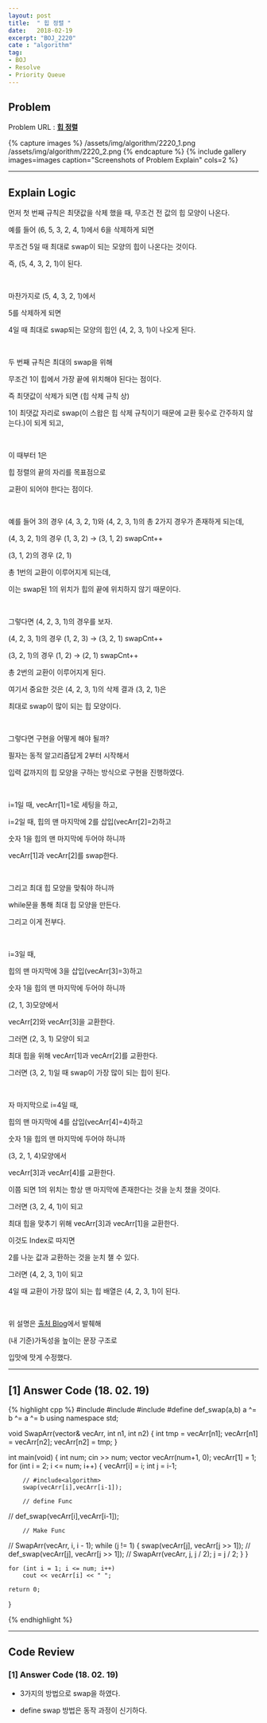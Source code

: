 ```yaml
---
layout: post
title:  " 힙 정렬 "
date:   2018-02-19
excerpt: "BOJ_2220"
cate : "algorithm"
tag:
- BOJ
- Resolve
- Priority Queue
---
```


## Problem 
Problem URL : **[힙 정렬](https://www.acmicpc.net/problem/2220)**

{% capture images %}
    /assets/img/algorithm/2220_1.png
    /assets/img/algorithm/2220_2.png
{% endcapture %}
{% include gallery images=images caption="Screenshots of Problem Explain" cols=2 %}

---

## Explain Logic

먼저 첫 번째 규칙은 최댓값을 삭제 했을 때, 무조건 전 값의 힙 모양이 나온다.

예를 들어 (6, 5, 3, 2, 4, 1)에서 6을 삭제하게 되면 

무조건 5일 때 최대로 swap이 되는 모양의 힙이 나온다는 것이다.

즉, (5, 4, 3, 2, 1)이 된다.

<br>

마찬가지로 (5, 4, 3, 2, 1)에서 

5를 삭제하게 되면 

4일 때 최대로 swap되는 모양의 힙인 (4, 2, 3, 1)이 나오게 된다.

<br>

두 번째 규칙은 최대의 swap을 위해 

무조건 1이 힙에서 가장 끝에 위치해야 된다는 점이다.

즉 최댓값이 삭제가 되면 (힙 삭제 규칙 상) 

1이 최댓값 자리로 swap(이 스왑은 힙 삭제 규칙이기 때문에 교환 횟수로 간주하지 않는다.)이 되게 되고, 

<br>

이 때부터 1은 

힙 정렬의 끝의 자리를 목표점으로 

교환이 되어야 한다는 점이다.

<br>

예를 들어 3의 경우 (4, 3, 2, 1)와 (4, 2, 3, 1)의 총 2가지 경우가 존재하게 되는데,

(4, 3, 2, 1)의 경우 (1, 3, 2) → (3, 1, 2) swapCnt++

(3, 1, 2)의 경우 (2, 1)

총 1번의 교환이 이루어지게 되는데, 

이는 swap된 1의 위치가 힙의 끝에 위치하지 않기 때문이다.

<br>

그렇다면 (4, 2, 3, 1)의 경우를 보자.

(4, 2, 3, 1)의 경우 (1, 2, 3) → (3, 2, 1) swapCnt++

(3, 2, 1)의 경우 (1, 2) → (2, 1) swapCnt++

총 2번의 교환이 이루어지게 된다. 

여기서 중요한 것은 (4, 2, 3, 1)의 삭제 결과 (3, 2, 1)은

최대로 swap이 많이 되는 힙 모양이다.

<br> 

그렇다면 구현을 어떻게 해야 될까?

필자는 동적 알고리즘답게 2부터 시작해서 

입력 값까지의 힙 모양을 구하는 방식으로 구현을 진행하였다.

<br>

i=1일 때, vecArr[1]=1로 세팅을 하고,

i=2일 때, 힙의 맨 마지막에 2를 삽입(vecArr[2]=2)하고 

숫자 1을 힙의 맨 마지막에 두어야 하니까 

vecArr[1]과 vecArr[2]를 swap한다.

<br>

그리고 최대 힙 모양을 맞춰야 하니까 

while문을 통해 최대 힙 모양을 만든다.

그리고 이게 전부다.

<br>

i=3일 때, 

힙의 맨 마지막에 3을 삽입(vecArr[3]=3)하고 

숫자 1을 힙의 맨 마지막에 두어야 하니까 

(2, 1, 3)모양에서 

vecArr[2]와 vecArr[3]을 교환한다. 

그러면 (2, 3, 1) 모양이 되고 

최대 힙을 위해 vecArr[1]과 vecArr[2]를 교환한다. 

그러면 (3, 2, 1)일 때 swap이 가장 많이 되는 힙이 된다.

<br>

자 마지막으로 i=4일 때, 

힙의 맨 마지막에 4를 삽입(vecArr[4]=4)하고 

숫자 1을 힙의 맨 마지막에 두어야 하니까 

(3, 2, 1, 4)모양에서 

vecArr[3]과 vecArr[4]를 교환한다. 

이쯤 되면 1의 위치는 항상 맨 마지막에 존재한다는 것을 눈치 챘을 것이다.

그러면 (3, 2, 4, 1)이 되고 

최대 힙을 맞추기 위해 vecArr[3]과 vecArr[1]을 교환한다.

이것도 Index로 따지면 

2를 나눈 값과 교환하는 것을 눈치 챌 수 있다. 

그러면 (4, 2, 3, 1)이 되고 

4일 때 교환이 가장 많이 되는 힙 배열은 (4, 2, 3, 1)이 된다.

<br>

위 설명은 [출처 Blog](http://vvshinevv.tistory.com/23)에서 발췌해 
 
(내 기준)가독성을 높이는 문장 구조로 

입맛에 맛게 수정했다.

---


## [1] Answer Code (18. 02. 19)
{% highlight cpp %}
#include<iostream>
#include<vector>
#include<algorithm>
#define def_swap(a,b) a ^= b ^= a ^= b
using namespace std;

void SwapArr(vector<int>& vecArr, int n1, int n2) {
    int tmp = vecArr[n1];
    vecArr[n1] = vecArr[n2];
    vecArr[n2] = tmp;
}

int main(void) {
    int num;
    cin >> num;
    vector<int> vecArr(num+1, 0);
    vecArr[1] = 1;
    for (int i = 2; i <= num; i++) {
        vecArr[i] = i;
        int j = i-1;
  
        // #include<algorithm>
        swap(vecArr[i],vecArr[i-1]);
        
        // define Func
//        def_swap(vecArr[i],vecArr[i-1]);
        
        // Make Func
//        SwapArr(vecArr, i, i - 1);
        while (j != 1) {
            swap(vecArr[j], vecArr[j >> 1]);
//            def_swap(vecArr[j], vecArr[j >> 1]);
//            SwapArr(vecArr, j, j / 2);
            j = j / 2;
        }
    }
    
    for (int i = 1; i <= num; i++)
        cout << vecArr[i] << " ";
    
    return 0;
}


{% endhighlight %}



---

## Code Review

### [1] Answer Code (18. 02. 19)

* 3가지의 방법으로 swap을 하였다.

* define swap 방법은 동작 과정이 신기하다. 

